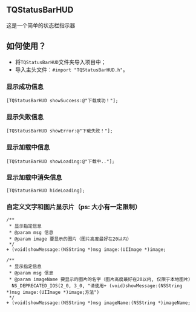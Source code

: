 ## TQStatusBarHUD
 这是一个简单的状态栏指示器
 
## 如何使用？
* 将`TQStatusBarHUD`文件夹导入项目中；
* 导入主头文件：`#import "TQStatusBarHUD.h"`。

### 显示成功信息
```objc
[TQStatusBarHUD showSuccess:@"下载成功！"];
```
### 显示失败信息
```objc
[TQStatusBarHUD showError:@"下载失败！"];
```
### 显示加载中信息
```objc
[TQStatusBarHUD showLoading:@"下载中.."];
```
### 显示加载中消失信息
```objc
[TQStatusBarHUD hideLoading];
```
### 自定义文字和图片显示片（ps: 大小有一定限制）
```objc
/**
 * 显示指定信息
 * @param msg 信息
 * @param image 要显示的图片（图片高度最好在20以内）
 */
+ (void)showMessage:(NSString *)msg image:(UIImage *)image;

/**
 * 显示指定信息
 * @param msg 信息
 * @param imageName 要显示的图片的名字（图片高度最好在20以内, 仅限于本地图片）
  NS_DEPRECATED_IOS(2_0, 3_0, "请使用+ (void)showMessage:(NSString *)msg image:(UIImage *)image;方法")
 */
+ (void)showMessage:(NSString *)msg imageName:(NSString *)imageName;
```
